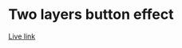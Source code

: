 # Two layers button effect

[Live link](https://tusersheikh.github.io/learning-css-animations/task-19/)
